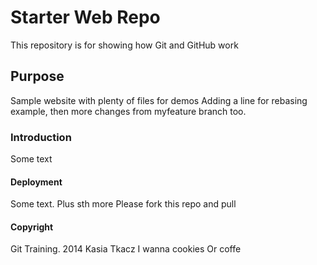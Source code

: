 # Starter Web Repo

This repository is for showing how Git and GitHub work

## Purpose

Sample website with plenty of files for demos
Adding a line for rebasing example, then more changes from myfeature branch too.

### Introduction

Some text

#### Deployment

Some text. Plus sth more 
Please fork this repo and pull

#### Copyright

Git Training. 2014 Kasia Tkacz
I wanna cookies
Or coffe

